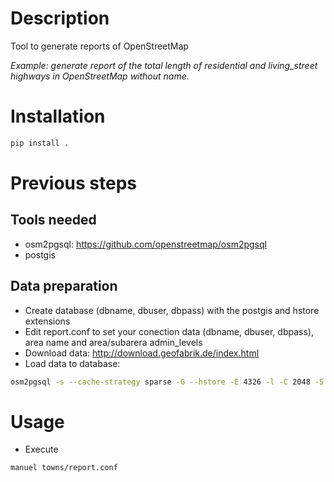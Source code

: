 # Description
Tool to generate reports of OpenStreetMap

*Example: generate report of the total length of residential and living_street highways in OpenStreetMap without name.*

# Installation
```sh
pip install .
```

# Previous steps
## Tools needed
- osm2pgsql: https://github.com/openstreetmap/osm2pgsql
- postgis

## Data preparation
- Create database (dbname, dbuser, dbpass) with the postgis and hstore extensions
- Edit report.conf to set your conection data (dbname, dbuser, dbpass), area name and area/subarera admin_levels
- Download data: http://download.geofabrik.de/index.html
- Load data to database:
```sh
osm2pgsql -s --cache-strategy sparse -G --hstore -E 4326 -l -C 2048 -S report.style -d dbname data-planet.osm.pbf -H localhost -U dbuser -W
```

# Usage
- Execute
```sh
manuel towns/report.conf
```
